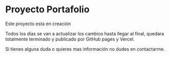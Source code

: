 <h1> Proyecto Portafolio </h1>

<p> Este proyecto esta en creación</p>

Todos los días se van a actualizar los cambios hasta llegar al final, quedara totalmente terminado y publicado por GitHub pages y Vercel.

Si tienes alguna duda o quieres mas información no dudes en contactarme.
